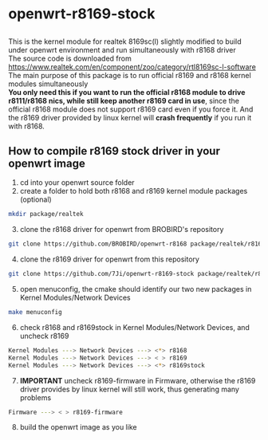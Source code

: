 # openwrt-r8169-stock
##
This is the kernel module for realtek 8169sc(l) slightly modified to build under openwrt environment and run simultaneously with r8168 driver  
The source code is downloaded from https://www.realtek.com/en/component/zoo/category/rtl8169sc-l-software  
The main purpose of this package is to run official r8169 and r8168 kernel modules simultaneously  
**You only need this if you want to run the official r8168 module to drive r8111/r8168 nics, while still keep another r8169 card in use**, since the official r8168 module does not support r8169 card even if you force it. And the r8169 driver provided by linux kernel will **crash frequently** if you run it with r8168.  
## How to compile r8169 stock driver in your openwrt image
1. cd into your openwrt source folder
2. create a folder to hold both r8168 and r8169 kernel module packages (optional)  
````sh
mkdir package/realtek
````
3. clone the r8168 driver for openwrt from BROBIRD's repository
````sh
git clone https://github.com/BROBIRD/openwrt-r8168 package/realtek/r8168
````
4. clone the r8169 driver for openwrt from this repository
````sh
git clone https://github.com/7Ji/openwrt-r8169-stock package/realtek/r8169stock
````
5. open menuconfig, the cmake should identify our two new packages in Kernel Modules/Network Devices
````sh
make menuconfig
````
6. check r8168 and r8169stock in Kernel Modules/Network Devices, and uncheck r8169
````sh
Kernel Modules ---> Network Devices ---> <*> r8168
Kernel Modules ---> Network Devices ---> < > r8169
Kernel Modules ---> Network Devices ---> <*> r8169stock
````
7. **IMPORTANT** uncheck r8169-firmware in Firmware, otherwise the r8169 driver provides by linux kernel will still work, thus generating many problems
````sh
Firmware ---> < > r8169-firmware
````
8. build the openwrt image as you like
